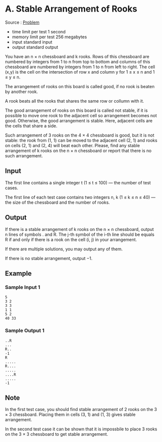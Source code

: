 # A. Stable Arrangement of Rooks

Source : [Problem](https://codeforces.com/problemset/problem/1621/A)

- time limit per test 1 second
- memory limit per test 256 megabytes
- input standard input
- output standard output

You have an n × n chessboard and k rooks. Rows of this chessboard are numbered by integers from 1 to n from top to bottom and columns of this chessboard are numbered by integers from 1 to n from left to right. The cell (x,y) is the cell on the intersection of row x and column y for 1 ≤ x ≤ n and 1 ≤ y ≤ n.

The arrangement of rooks on this board is called good, if no rook is beaten by another rook.

A rook beats all the rooks that shares the same row or collumn with it.

The good arrangement of rooks on this board is called not stable, if it is possible to move one rook to the adjacent cell so arrangement becomes not good. Otherwise, the good arrangement is stable. Here, adjacent cells are the cells that share a side.

Such arrangement of 3 rooks on the 4 × 4 chessboard is good, but it is not stable: the rook from (1, 1)
can be moved to the adjacent cell (2, 1) and rooks on cells (2, 1) and (2, 4) will beat each other. Please, find any stable arrangement of k rooks on the n × n chessboard or report that there is no such arrangement.

## Input

The first line contains a single integer t (1 ≤ t ≤ 100) — the number of test cases.

The first line of each test case contains two integers n, k (1 ≤ k ≤ n ≤ 40) — the size of the chessboard and the number of rooks.

## Output

If there is a stable arrangement of k rooks on the n × n chessboard, output n lines of symbols . and R. The j-th symbol of the i-th line should be equals R if and only if there is a rook on the cell (i, j)
in your arrangement.

If there are multiple solutions, you may output any of them.

If there is no stable arrangement, output −1.

## Example

### Sample Input 1

    5
    3 2
    3 3
    1 1
    5 2
    40 33

### Sample Output 1

    ..R
    ...
    R..
    -1
    R
    .....
    R....
    .....
    ....R
    .....
    -1

## Note

In the first test case, you should find stable arrangement of 2 rooks on the 3 × 3 chessboard. Placing them in cells (3, 1) and (1, 3) gives stable arrangement.

In the second test case it can be shown that it is impossbile to place 3 rooks on the 3 × 3 chessboard to get stable arrangement.
